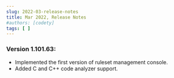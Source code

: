 ```yaml
---
slug: 2022-03-release-notes
title: Mar 2022, Release Notes
#authors: [codety]
tags: [ ]
---
```


### Version 1.101.63:
* Implemented the first version of ruleset management console.
* Added C and C++ code analyzer support.
